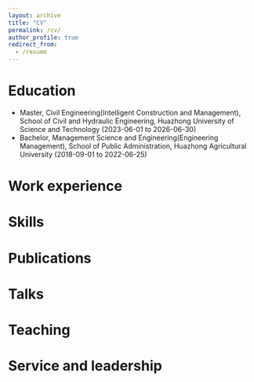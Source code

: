 ```yaml
---
layout: archive
title: "CV"
permalink: /cv/
author_profile: true
redirect_from:
  - /resume
---
```


Education
======
* Master, Civil Engineering(Intelligent Construction and Management), School of Civil and Hydraulic Engineering, Huazhong University of Science and Technology (2023-06-01 to 2026-06-30)
* Bachelor, Management Science and Engineering(Engineering Management), School of Public Administration, Huazhong Agricultural University (2018-09-01 to 2022-06-25)

Work experience
======
  
Skills
======

Publications
======
  
Talks
======
  
Teaching
======
  
Service and leadership
======
